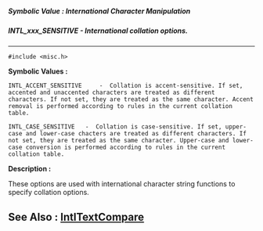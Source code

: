 ##### Symbolic Value : International Character Manipulation
##### INTL_xxx_SENSITIVE - International collation options.
---
```
#include <misc.h>
```

**Symbolic Values :**

	INTL_ACCENT_SENSITIVE	  -  Collation is accent-sensitive. If set, accented and unaccented characters are treated as different characters. If not set, they are treated as the same character. Accent removal is performed according to rules in the current collation table.

	INTL_CASE_SENSITIVE	  -  Collation is case-sensitive. If set, upper-case and lower-case chacters are treated as different characters. If not set, they are treated as the same character. Upper-case and lower-case conversion is performed according to rules in the current collation table.


**Description :**

These options are used with international character string functions to specify collation options.


**See Also :**
[IntlTextCompare](/domino-c-api-docs/reference/Func/IntlTextCompare)
---
